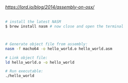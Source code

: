 
###### https://lord.io/blog/2014/assembly-on-osx/


```bash
# install the latest NASM
$ brew install nasm # now close and open the terminal



# Generate object file from assembly:
nasm -f macho64 -o hello_world.o hello_world.asm

# Link object file:
ld hello_world.o -o hello_world

# Run executable:
./hello_world
```

